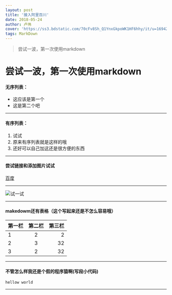 ```yaml
---
layout: post
title: '接入阿里百川'
date: 2018-05-24
author: 卢伟
cover: 'https://ss3.bdstatic.com/70cFv8Sh_Q1YnxGkpoWK1HF6hhy/it/u=1694240432,3664501847&fm=27&gp=0.jpg'
tags: MarkDown
---
```


> 尝试一波，第一次使用markdown

# 尝试一波，第一次使用markdown

#### 无序列表：
* 这应该是第一个
* 这是第二个吧

***

#### 有序列表：
1. 试试
2. 原来有序列表就是这样的哦
3. 还好可以自己加这还是很方便的东西

***

#### 尝试链接和添加图片试试

[百度](www.baidu.com)

***

![试一试](https://www.baidu.com/img/bd_logo1.png)

***

#### makedowm还有表格（这个写起来还是不怎么容易哦）

| 第一栏        	| 第二栏    	| 第三栏  |
| ------------- 	|:----------: | -----:|
| 1     			| 2 			| 2 		|
| 2      			| 3     		|   32 	|
| 3 				| 2      		|   32 	|

***

#### 不管怎么样我还是个假的程序猿啊(写段小代码)

` hellow world `

***

